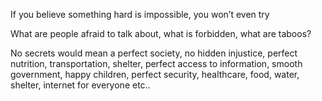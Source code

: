 ---
---

If you believe something hard is impossible, you won’t even try

What are people afraid to talk about, what is forbidden, what are taboos?

No secrets would mean a perfect society, no hidden injustice, perfect nutrition, transportation, shelter, perfect access to information, smooth government, happy children, perfect security, healthcare, food, water, shelter, internet for everyone etc..